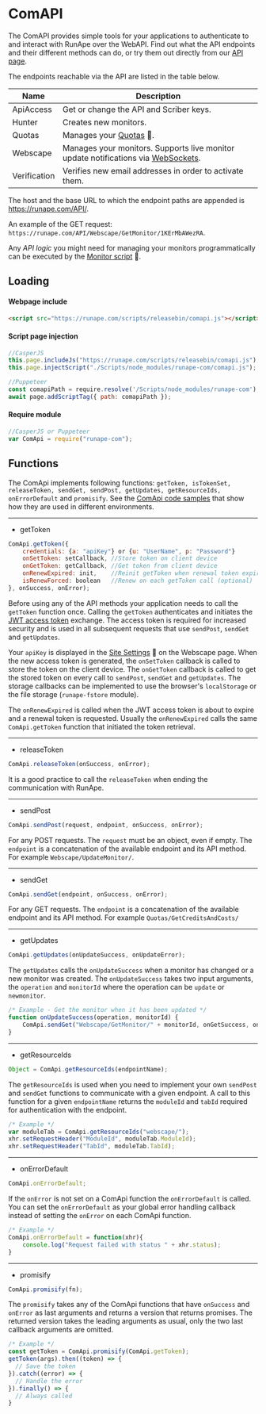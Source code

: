 # ComAPI

The ComAPI provides simple tools for your applications to authenticate to and interact with RunApe over the WebAPI. Find out what the API endpoints and their different methods can do, or try them out directly from our [API page](https://runape.com/Support/API).

The endpoints reachable via the API are listed in the table below.

| **Name**     | **Description**                                              |
| ------------ | ------------------------------------------------------------ |
| ApiAccess    | Get or change the API and Scriber keys.                      |
| Hunter       | Creates new monitors.                                        |
| Quotas       | Manages your [Quotas](https://runape.com/Support/Help?page=quotas) :blue_book:. |
| Webscape     | Manages your monitors. Supports live monitor update notifications via [WebSockets](https://socket.io/). |
| Verification | Verifies new email addresses in order to activate them.      |

The host and the base URL to which the endpoint paths are appended is https://runape.com/API/.

An example of the GET request: `https://runape.com/API/Webscape/GetMonitor/1KErMbAWezRA`.

Any *API logic* you might need for managing your monitors programmatically can be executed by the [Monitor script](https://runape.com/Support/Help?page=monitor_script) :blue_book:.

## Loading

#### Webpage include 

```HTML
<script src="https://runape.com/scripts/releasebin/comapi.js"></script>
```

#### Script page injection

```javascript
//CasperJS
this.page.includeJs("https://runape.com/scripts/releasebin/comapi.js"); //via URL
this.page.injectScript("./Scripts/node_modules/runape-com/comapi.js");  //via fs from your folder

//Puppeteer
const comapiPath = require.resolve('/Scripts/node_modules/runape-com');
await page.addScriptTag({ path: comapiPath });
```

#### Require module

```javascript 
//CasperJS or Puppeteer
var ComApi = require("runape-com");
```

## Functions

The ComApi implements following functions: `getToken, isTokenSet, releaseToken, sendGet, sendPost, getUpdates, getResourceIds, onErrorDefault` and `promisify`. See the [ComApi code samples](https://github.com/RunApe/MonitorScripts/tree/master/samples/comapi) that show how they are used in different environments.
***
* getToken
```javascript
ComApi.getToken({
    credentials: {a: "apiKey"} or {u: "UserName", p: "Password"}
    onSetToken: setCallback, //Store token on client device
    onGetToken: getCallback, //Get token from client device
    onRenewExpired: init,    //Reinit getToken when renewal token expires
    isRenewForced: boolean   //Renew on each getToken call (optional)
}, onSuccess, onError);
```
Before using any of the API methods your application needs to call the `getToken` function once. Calling the `getToken` authenticates and initiates the [JWT access token](https://en.wikipedia.org/wiki/JSON_Web_Token) exchange. The access token is required for increased security and is used in all subsequent requests that use `sendPost`, `sendGet` and `getUpdates`. 

Your `apiKey` is displayed in the [Site Settings](https://runape.com/Support/Help?page=site_settings) :blue_book: on the Webscape page. When the new access token is generated, the `onSetToken` callback is called to store the token on the client device. The `onGetToken` callback is called to get the stored token on every call to `sendPost`, `sendGet` and `getUpdates`. The storage callbacks can be implemented to use the browser's `localStorage` or the file storage (`runape-fstore` module). 

The `onRenewExpired` is called when the JWT access token is about to expire and a renewal token is requested. Usually the `onRenewExpired` calls the same `ComApi.getToken` function that initiated the token retrieval.
***
* releaseToken

```javascript
ComApi.releaseToken(onSuccess, onError);
```
It is a good practice to call the `releaseToken` when ending the communication with RunApe.
***
* sendPost
```javascript
ComApi.sendPost(request, endpoint, onSuccess, onError);
```
For any POST requests. The `request` must be an object, even if empty. The `endpoint` is a concatenation of the available endpoint and its API method. For example `Webscape/UpdateMonitor/`.
***
* sendGet
```javascript
ComApi.sendGet(endpoint, onSuccess, onError);
```
For any GET requests. The `endpoint` is a concatenation of the available endpoint and its API method. For example `Quotas/GetCreditsAndCosts/`
***
* getUpdates
```javascript
ComApi.getUpdates(onUpdateSuccess, onUpdateError);
```
The `getUpdates` calls the `onUpdateSuccess` when a monitor has changed or a new monitor was created. The `onUpdateSuccess` takes two input arguments, the `operation` and `monitorId` where the operation can be `update` or `newmonitor`. 

```javascript
/* Example - Get the monitor when it has been updated */
function onUpdateSuccess(operation, monitorId) {
	ComApi.sendGet("Webscape/GetMonitor/" + monitorId, onGetSuccess, onGetError);
}
```
***
* getResourceIds
```javascript
Object = ComApi.getResourceIds(endpointName);
```
The `getResourceIds` is used when you need to implement your own `sendPost` and `sendGet` functions to communicate with a given endpoint. A call to this function for a given `endpointName` returns the `moduleId` and `tabId` required for authentication with the endpoint.

```javascript
/* Example */
var moduleTab = ComApi.getResourceIds("webscape/");
xhr.setRequestHeader("ModuleId", moduleTab.ModuleId);
xhr.setRequestHeader("TabId", moduleTab.TabId);
```
***
* onErrorDefault
```javascript
ComApi.onErrorDefault;
```
If the `onError` is not set on a ComApi function the `onErrorDefault` is called. You can set the `onErrorDefault` as your global error handling callback instead of setting the `onError` on each ComApi function.

```javascript
/* Example */
ComApi.onErrorDefault = function(xhr){
    console.log("Request failed with status " + xhr.status);
}
```
***
* promisify
```javascript
ComApi.promisify(fn);
```
The `promisify` takes any of the ComApi functions that have `onSuccess` and `onError` as last arguments and returns a version that returns promises. The returned version takes the leading arguments as usual, only the two last callback arguments are omitted.

```javascript
/* Example */
const getToken = ComApi.promisify(ComApi.getToken);
getToken(args).then((token) => {
  // Save the token
}).catch((error) => {
  // Handle the error
}).finally() => {
  // Always called
}
```
